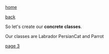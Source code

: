 [home](./page01.md)

[back](./page01.md)

So let's create our **concrete classes**.

Our classes are  Labrador PersianCat and Parrot

[page 3](./page03.md)
